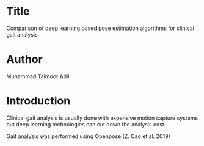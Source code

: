 # Title
Comparison of deep learning based pose estimation algorithms for clinical gait analysis

# Author
Muhammad Taimoor Adil

# Introduction
Clinical gait analysis is usually done with expensive motion capture systems but deep learning technologies can cut down the analysis cost.

Gait analysis was performed using Openpose (Z. Cao et al. 2019)